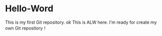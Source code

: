 # Hello-Word
This is my first Git repository.
ok This is
ALW here. I'm ready for create my own Git repository！
